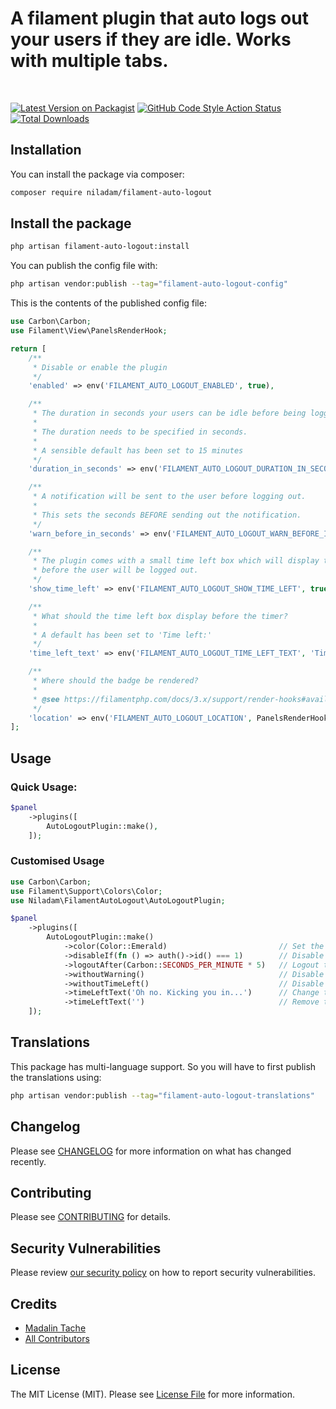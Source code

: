 # A filament plugin that auto logs out your users if they are idle. Works with multiple tabs.

<br>

[![Latest Version on Packagist](https://img.shields.io/packagist/v/niladam/filament-auto-logout.svg?style=flat-square)](https://packagist.org/packages/niladam/filament-auto-logout)
[![GitHub Code Style Action Status](https://img.shields.io/github/actions/workflow/status/niladam/filament-auto-logout/fix-php-code-styling.yml?branch=main&label=code%20style&style=flat-square)](https://github.com/niladam/filament-auto-logout/actions?query=workflow%3A"Fix+PHP+code+styling"+branch%3Amain)
[![Total Downloads](https://img.shields.io/packagist/dt/niladam/filament-auto-logout.svg?style=flat-square)](https://packagist.org/packages/niladam/filament-auto-logout)


## Installation

You can install the package via composer:

```bash
composer require niladam/filament-auto-logout
```

## Install the package

```bash
php artisan filament-auto-logout:install
```


You can publish the config file with:

```bash
php artisan vendor:publish --tag="filament-auto-logout-config"
```

This is the contents of the published config file:

```php
use Carbon\Carbon;
use Filament\View\PanelsRenderHook;

return [
    /**
     * Disable or enable the plugin
     */
    'enabled' => env('FILAMENT_AUTO_LOGOUT_ENABLED', true),

    /**
     * The duration in seconds your users can be idle before being logged out.
     *
     * The duration needs to be specified in seconds.
     *
     * A sensible default has been set to 15 minutes
     */
    'duration_in_seconds' => env('FILAMENT_AUTO_LOGOUT_DURATION_IN_SECONDS', Carbon::SECONDS_PER_MINUTE * 15),

    /**
     * A notification will be sent to the user before logging out.
     *
     * This sets the seconds BEFORE sending out the notification.
     */
    'warn_before_in_seconds' => env('FILAMENT_AUTO_LOGOUT_WARN_BEFORE_IN_SECONDS', 30),

    /**
     * The plugin comes with a small time left box which will display the time left
     * before the user will be logged out.
     */
    'show_time_left' => env('FILAMENT_AUTO_LOGOUT_SHOW_TIME_LEFT', true),

    /**
     * What should the time left box display before the timer?
     *
     * A default has been set to 'Time left:'
     */
    'time_left_text' => env('FILAMENT_AUTO_LOGOUT_TIME_LEFT_TEXT', 'Time left:'),

    /**
     * Where should the badge be rendered?
     *
     * @see https://filamentphp.com/docs/3.x/support/render-hooks#available-render-hooks for a list of supported hooks.
     */
    'location' => env('FILAMENT_AUTO_LOGOUT_LOCATION', PanelsRenderHook::GLOBAL_SEARCH_BEFORE),
];
```

## Usage

### Quick Usage:

```php
$panel
    ->plugins([
        AutoLogoutPlugin::make(),
    ]);
```

### Customised Usage

```php
use Carbon\Carbon;
use Filament\Support\Colors\Color;
use Niladam\FilamentAutoLogout\AutoLogoutPlugin;

$panel
    ->plugins([
        AutoLogoutPlugin::make()
            ->color(Color::Emerald)                         // Set the color. Defaults to Zinc
            ->disableIf(fn () => auth()->id() === 1)        // Disable the user with ID 1
            ->logoutAfter(Carbon::SECONDS_PER_MINUTE * 5)   // Logout the user after 5 minutes
            ->withoutWarning()                              // Disable the warning before logging out
            ->withoutTimeLeft()                             // Disable the time left
            ->timeLeftText('Oh no. Kicking you in...')      // Change the time left text
            ->timeLeftText('')                              // Remove the time left text (displays only countdown)
    ]);
```

## Translations

This package has multi-language support. So you will have to first publish the translations using:

```bash
php artisan vendor:publish --tag="filament-auto-logout-translations"
```

## Changelog

Please see [CHANGELOG](CHANGELOG.md) for more information on what has changed recently.

## Contributing

Please see [CONTRIBUTING](.github/CONTRIBUTING.md) for details.

## Security Vulnerabilities

Please review [our security policy](../../security/policy) on how to report security vulnerabilities.

## Credits

- [Madalin Tache](https://github.com/niladam)
- [All Contributors](../../contributors)

## License

The MIT License (MIT). Please see [License File](LICENSE.md) for more information.
